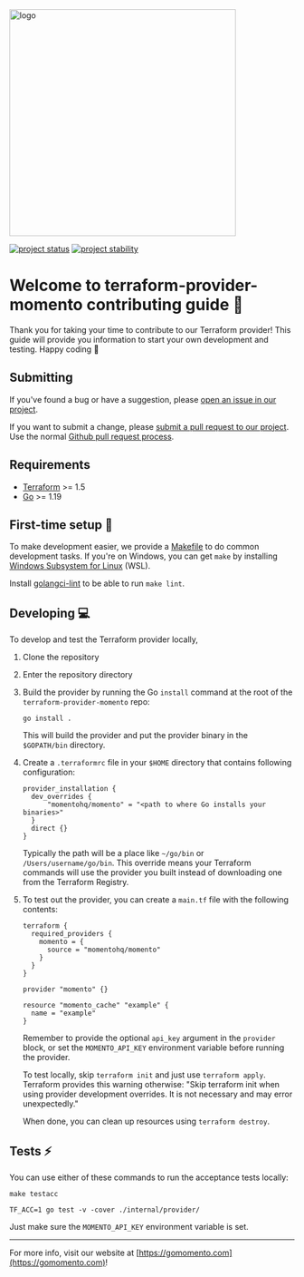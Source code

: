<img src="https://docs.momentohq.com/img/momento-logo-forest.svg" alt="logo" width="400"/>

[![project status](https://momentohq.github.io/standards-and-practices/badges/project-status-official.svg)](https://github.com/momentohq/standards-and-practices/blob/main/docs/momento-on-github.md)
[![project stability](https://momentohq.github.io/standards-and-practices/badges/project-stability-alpha.svg)](https://github.com/momentohq/standards-and-practices/blob/main/docs/momento-on-github.md)


# Welcome to terraform-provider-momento contributing guide :wave:

Thank you for taking your time to contribute to our Terraform provider!
This guide will provide you information to start your own development and testing.
Happy coding :dancer:

## Submitting

If you've found a bug or have a suggestion, please [open an issue in our project](https://github.com/momentohq/terraform-provider-momento/issues).

If you want to submit a change, please [submit a pull request to our project](https://github.com/momentohq/terraform-provider-momento/pulls). Use the normal [Github pull request process](https://docs.github.com/en/pull-requests). 

## Requirements

- [Terraform](https://developer.hashicorp.com/terraform/install) >= 1.5
- [Go](https://go.dev/) >= 1.19

## First-time setup :wrench:

To make development easier, we provide a [Makefile](https://golangdocs.com/makefiles-golang) to do common development tasks. If you're on Windows, you can get `make` by installing [Windows Subsystem for Linux](https://learn.microsoft.com/en-us/windows/wsl/) (WSL).

Install [golangci-lint](https://golangci-lint.run/welcome/install/) to be able to run `make lint`.

## Developing :computer:

To develop and test the Terraform provider locally, 

1. Clone the repository
2. Enter the repository directory
3. Build the provider by running the Go `install` command at the root of the `terraform-provider-momento` repo:

    ```shell
    go install .
    ```

    This will build the provider and put the provider binary in the `$GOPATH/bin` directory.

4. Create a `.terraformrc` file in your `$HOME` directory that contains following configuration:

    ```hcl
    provider_installation {
      dev_overrides {
          "momentohq/momento" = "<path to where Go installs your binaries>"
      }
      direct {}
    }
    ```

    Typically the path will be a place like `~/go/bin` or `/Users/username/go/bin`.
    This override means your Terraform commands will use the provider you built instead of downloading one from the Terraform Registry.

5. To test out the provider, you can create a `main.tf` file with the following contents:

    ```hcl
    terraform {
      required_providers {
        momento = {
          source = "momentohq/momento"
        }
      }
    }

    provider "momento" {}

    resource "momento_cache" "example" {
      name = "example"
    }
    ```

    Remember to provide the optional `api_key` argument in the `provider` block, or set the `MOMENTO_API_KEY` environment variable before running the provider.

    To test locally, skip `terraform init` and just use `terraform apply`.
    Terraform provides this warning otherwise: "Skip terraform init when using provider development overrides. It is not necessary and may error unexpectedly."

    When done, you can clean up resources using `terraform destroy`.

## Tests :zap:

You can use either of these commands to run the acceptance tests locally:

```shell
make testacc

TF_ACC=1 go test -v -cover ./internal/provider/
```

Just make sure the `MOMENTO_API_KEY` environment variable is set.

----------------------------------------------------------------------------------------
For more info, visit our website at [https://gomomento.com](https://gomomento.com)!
